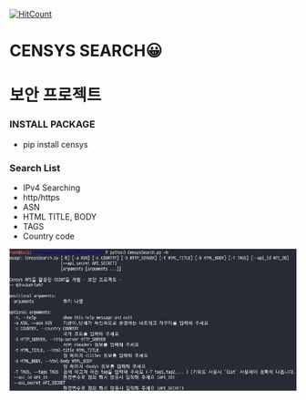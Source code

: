 [![HitCount](http://hits.dwyl.com/dnsdudrla97/dnsdudrla97/CensysAPI_SearchQuery.svg)](http://hits.dwyl.com/dnsdudrla97/dnsdudrla97/CensysAPI_SearchQuery)
# CENSYS SEARCH😀

# 보안 프로젝트

### INSTALL PACKAGE
- pip install censys
### Search List

- IPv4 Searching
- http/https
- ASN
- HTML TITLE, BODY
- TAGS
- Country code

![data/CensysAPI_help.png](data/CensysAPI_help.png)
